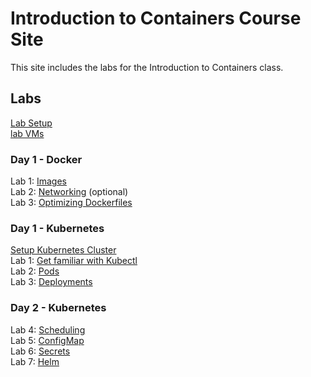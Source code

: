 # Introduction to Containers Course Site

This site includes the labs for the Introduction to Containers class.

## Labs
[Lab Setup](labs/001_setup/)  
[lab VMs](https://docs.google.com/spreadsheets/d/1hqMfSpDqjohHlOX_bwkYhIvntLVW6E8ktLa3uQLHL7k/edit?usp=sharing)  

### Day 1 - Docker
Lab 1: [Images](labs/images/)   
Lab 2: [Networking](labs/networking/) (optional)    
Lab 3: [Optimizing Dockerfiles](labs/adv-dockerfile/)   

### Day 1 - Kubernetes
[Setup Kubernetes Cluster](labs/setup-kube)   
Lab 1: [Get familiar with Kubectl](labs/commands/)    
Lab 2: [Pods](labs/pods/)    
Lab 3: [Deployments](labs/deployments/)     

### Day 2 - Kubernetes
Lab 4: [Scheduling](labs/scheduling/)  
Lab 5: [ConfigMap](labs/configmap/)  
Lab 6: [Secrets](labs/secrets/)  
Lab 7: [Helm](https://gist.github.com/jruels/c27aa12b3031e728dfcaf1a236f1ca85)  
